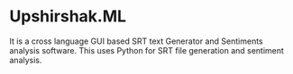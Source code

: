 # Upshirshak.ML
 It is a cross language GUI based SRT text Generator and Sentiments analysis software. This uses Python for SRT file generation and sentiment analysis.
